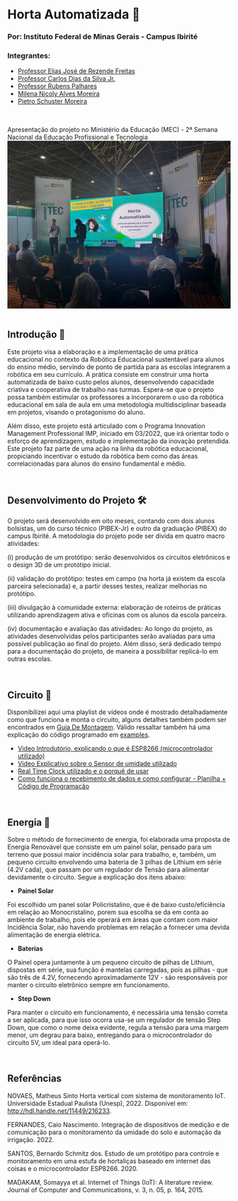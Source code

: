 # Horta Automatizada 🌻
### Por: Instituto Federal de Minas Gerais - Campus Ibirité
### Integrantes:
* [Professor Elias José de Rezende Freitas](https://github.com/eliasjof)
* [Professor Carlos Dias da Silva Jr.](https://github.com/Carlos-Jr)
* [Professor Rubens Palhares]()
* [Milena Nicoly Alves Moreira]()
* [Pietro Schuster Moreira](https://github.com/Schusteerr)
##

<br>
Apresentação do projeto no Ministério da Educação (MEC) - 2ª Semana Nacional da Educação Profissional e Tecnologia
<div align="center">
    <img align="center" src="https://raw.githubusercontent.com/Schusteerr/Horta-Automatizada/main/assets/MEC.png"> 
</div>

<br>


## Introdução 📃

Este projeto visa a elaboração e a implementação de uma prática educacional no contexto da Robótica Educacional sustentável para alunos do ensino médio, servindo de ponto de partida para as escolas integrarem a robótica em seu currículo. A prática consiste em construir uma horta automatizada de baixo custo pelos alunos, desenvolvendo capacidade criativa e cooperativa de trabalho nas turmas. Espera-se que o projeto possa também estimular os professores a incorporarem o uso da robótica educacional em sala de aula em uma metodologia multidisciplinar baseada em projetos, visando o protagonismo do aluno.

Além disso, este projeto está articulado com o Programa Innovation Management Professional IMP, iniciado em 03/2022, que irá orientar todo o esforço de aprendizagem, estudo e implementação da inovação pretendida. Este projeto faz parte de uma ação na linha da robótica educacional, propiciando incentivar o estudo da robótica bem como das áreas correlacionadas para alunos do ensino fundamental e médio.

<br>

## Desenvolvimento do Projeto 🛠
 
O projeto será desenvolvido em oito meses, contando com dois alunos bolsistas, um do curso técnico (PIBEX-Jr) e outro da graduação (PIBEX) do campus Ibirité. A metodologia do projeto pode ser divida em quatro macro atividades:

(i) produção de um protótipo: serão desenvolvidos os circuitos eletrônicos e o design 3D de um protótipo inicial.

(ii) validação do protótipo: testes em campo (na horta já existem da escola parceira selecionada) e, a partir desses testes, realizar melhorias no protótipo.

(iii) divulgação à comunidade externa: elaboração de roteiros de práticas utilizando aprendizagem ativa e oficinas com os alunos da escola parceira.

(iv) documentação e avaliação das atividades: Ao longo do projeto, as atividades desenvolvidas pelos participantes serão avaliadas para uma possível publicação ao final do projeto. Além disso, será dedicado tempo para a documentação do projeto, de maneira a possibilitar replicá-lo em outras escolas.

<br>

## Circuito 🔌
Disponibilizei aqui uma playlist de vídeos onde é mostrado detalhadamente como que funciona e monta o circuito, alguns detalhes também podem ser encontrados em [Guia De Montagem](https://github.com/Schusteerr/Horta-Automatizada/tree/main/assets/Guia%20de%20Montagem). Válido ressaltar também há uma explicação do código programado em [examples](https://github.com/Schusteerr/Horta-Automatizada/tree/main/examples).

* [Video Introdutório, explicando o que é ESP8266 (microcontrolador utilizado)](https://drive.google.com/file/d/1X2_XmF8DrqiNE6gwS2Za4bqmlusH6OXn/view?usp=share_link)
* [Video Explicativo sobre o Sensor de umidade utilizado](https://drive.google.com/file/d/1jrZ0Ppgodmlv2w3pgmT6o9LDGQujc-oJ/view?usp=share_link)
* [Real Time Clock utilizado e o porquê de usar](https://drive.google.com/file/d/1PfVyzLgJLrnmP6LEz6YhN6oHJYhQg-XR/view?usp=share_link)
* [Como funciona o recebimento de dados e como configurar -  Planilha + Código de Programação](https://drive.google.com/file/d/12t7kd5o8ClAIliTEEnxjDfcF6QjCyJ7u/view?usp=share_link)

<br>

## Energia 🔋

Sobre o método de fornecimento de energia, foi elaborada uma proposta de Energia Renovável que consiste em um painel solar, pensado para um terreno que possui maior incidência solar para trabalho, e, também, um pequeno circuito envolvendo uma bateria de 3 pilhas de Lithium em série (4.2V cada), que passam por um regulador de Tensão para alimentar devidamente o circuito. Segue a explicação dos itens abaixo:

* **Painel Solar**

Foi escolhido um panel solar Policristalino, que é de baixo custo/eficiência em relação ao Monocristalino, porem sua escolha se da em conta ao ambiente de trabalho, pois ele operará em áreas que contam com maior Incidência Solar, não havendo problemas em relação a fornecer uma devida alimentação de energia elétrica.

* **Baterias**

O Painel opera juntamente à um pequeno circuito de pilhas de Lithium, dispostas em série, sua função é mantelas carregadas, pois as pilhas - que são três de 4.2V, fornecendo aproximadamente 12V - são responsáveis por manter o circuito eletrônico sempre em funcionamento.

* **Step Down**

Para manter o circuito em funcionamento, é necessária uma tensão correta a ser aplicada, para que isso ocorra usa-se um regulador de tensão Step Down, que como o nome deixa evidente, regula a tensão para uma margem menor, um degrau para baixo, entregando para o microcontrolador do circuito 5V, um ideal para operá-lo.

<br>

## Referências 

NOVAES, Matheus Sinto Horta vertical com sistema de monitoramento IoT. Universidade Estadual Paulista (Unesp), 2022. Disponível em: <http://hdl.handle.net/11449/216233>.

FERNANDES, Caio Nascimento. Integração de dispositivos de medição e de comunicação para o monitoramento da umidade do solo e automação da irrigação. 2022.

SANTOS, Bernardo Schmitz dos. Estudo de um protótipo para controle e monitoramento em uma estufa de hortaliças baseado em internet das coisas e o microcontrolador ESP8266. 2020.

MADAKAM, Somayya et al. Internet of Things (IoT): A literature review. Journal of Computer and Communications, v. 3, n. 05, p. 164, 2015.